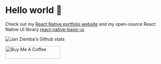 # Hello world 👋

Check out my <a href="https://react-native.cz" title="React Native Developer" target="_blank">React Native portfolio website</a> and my open-source React Native UI library <a href="https://github.com/janziemba/react-native-basic-ui" title="React Native UI library">react-native-basic-ui</a>.

![Jan Ziemba's Github stats](https://github-readme-stats.vercel.app/api?username=janziemba&theme=dark&count_private=true&hide=stars,prs,issues,contribs)

<a href="https://www.buymeacoffee.com/janziemba" target="_blank"><img src="https://cdn.buymeacoffee.com/buttons/default-yellow.png" alt="Buy Me A Coffee" height="41" width="174"></a>
